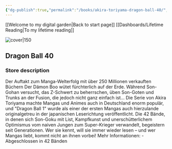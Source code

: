 ```yaml
---
{"dg-publish":true,"permalink":"/books/akira-toriyama-dragon-ball-40/","title":"\"Dragon Ball 40\"","tags":["manga","Fantasy"]}
---
```


[[Welcome to my digital garden\|Back to start page]]
[[Dashboards/Lifetime Reading\|To my lifetime reading]]

![cover|150](http://books.google.com/books/content?id=2b92DwAAQBAJ&printsec=frontcover&img=1&zoom=1&edge=curl&source=gbs_api)

## Dragon Ball 40

### Store description

Der Auftakt zum Manga-Welterfolg mit über 250 Millionen verkauften Büchern Der Dämon Boo wütet fürchterlich auf der Erde. Während Son-Gohan versucht, das Z-Schwert zu beherrschen, üben Son-Goten und Trunks an der Fusion, die jedoch nicht ganz einfach ist... Die Serie von Akira Toriyama machte Mangas und Animes auch in Deutschland enorm populär, und "Dragon Ball 1" wurde als einer der ersten Mangas auch hierzulande originalgetreu in der japanischen Leserichtung veröffentlicht. Die 42 Bände, in denen sich Son-Goku mit List, Kampfkunst und unerschütterlichem Optimismus vom naiven Jungen zum Super-Krieger verwandelt, begeistern seit Generationen. Wer sie kennt, will sie immer wieder lesen – und wer Mangas liebt, kommt nicht an ihnen vorbei! Mehr Informationen: - Abgeschlossen in 42 Bänden
```